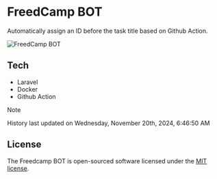 # FreedCamp BOT

Automatically assign an ID before the task title based on Github Action.

![FreedCamp BOT](https://repository-images.githubusercontent.com/737932867/7d34798b-2680-471c-b089-a78a718d3d6a)

## Tech

- Laravel
- Docker
- Github Action

> [!NOTE]  
> History last updated on Wednesday, November 20th, 2024, 6:46:50 AM

## License

The Freedcamp BOT is open-sourced software licensed under the [MIT license](https://opensource.org/licenses/MIT).
